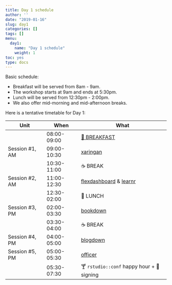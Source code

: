 ```yaml
---
title: Day 1 schedule
author: ''
date: "2019-01-16"
slug: day1
categories: []
tags: []
menu:
  day1:
    name: "Day 1 schedule"
    weight: 1
toc: yes
type: docs
---
```


Basic schedule:

- Breakfast will be served from 8am - 9am. 
- The workshop starts at 9am and ends at 5:30pm.
- Lunch will be served from 12:30pm - 2:00pm.
- We also offer mid-morning and mid-afternoon breaks.

Here is a tentative timetable for Day 1:

| Unit          | When          | What   |
|---------------|---------------|--------|
|                | 08:00-09:00   |[:doughnut: BREAKFAST](day1-am)|
| Session #1, AM  | 09:00-10:30   |[xaringan](xaringan)|
|               | 10:30-11:00 |:coffee: BREAK   |
| Session #2, AM  | 11:00-12:30 |[flexdashboard](flexdashboard) & [learnr](learnr)|
|               | 12:30-02:00  |:fork_and_knife: LUNCH |
| Session #3, PM  | 02:00-03:30   |[bookdown](bookdown) |
|              | 03:30-04:00   |:coffee: BREAK   |
| Session #4, PM   | 04:00-05:00   |[blogdown](blogdown) |
| Session #5, PM  | 05:00-05:30  |[officer](https://rpodcast.github.io/officer-advrmarkdown) |
|                 | 05:30-07:30   |:cocktail: `rstudio::conf` happy hour + :book: signing|
